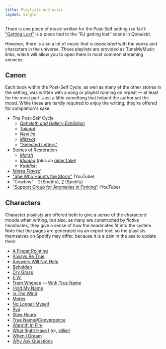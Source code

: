 ```yaml
---
title: Playlists and music
layout: single
---
```


There is one piece of music written for the Post-Self setting (so far!): ["Getting Lost"](/getting-lost.mp3) is a piece tied to the "RJ getting lost" scene in *Qoheleth*.

However, there is also a lot of music that is *associated* with the works and characters in the universe. These playlists are provided as TuneMyMusic links, which will allow you to open them in most common streaming services.

## Canon

Each book within the Post-Self Cycle, as well as many of the other stories in the setting, was written with a song or playlist running on repeat — at least for the most part. Just a little something that helped the author set the mood. While these are hardly required to enjoy the writing, they're offered for completion's sake.

* The Post-Self Cycle
    * [*Qoheleth and Gallery Exhibition*](https://www.tunemymusic.com/share/kQJW8AlYA4)
    * [*Toledot*](https://www.tunemymusic.com/share/O0fAO12av7)
    * [*Nevi'im*](https://www.tunemymusic.com/share/9EBKWPuA3g)
    * [*Mitzvot*](https://www.tunemymusic.com/share/W1CIDpFLUF)
    * ["Selected Letters"](https://www.tunemymusic.com/share/JDVhXkORYH)
* Stories of Restoration
    * [*Marsh*](https://www.tunemymusic.com/share/a9QUDwSJy9)
    * [*Idumea*](https://www.tunemymusic.com/share/IdtdVFlXAy) (plus an [older take](https://www.tunemymusic.com/share/dH6hB7Mzqw))
    * [*Kaddish*](https://www.tunemymusic.com/share/vXigkMqEOn)
* [*Motes Played*](https://www.tunemymusic.com/share/gQyWrM24t4)
* ["She Who Haunts the Storm"](https://www.youtube.com/watch?v=1lTYPvArbGo) (YouTube)
* "Cowboy" - [1](https://open.spotify.com/track/62qiyZxpfg6wEIV6S5PE9y?si=1a6179b30b064d5a) (Spotify), [2](https://open.spotify.com/track/0HoaLXRp7jJtdQFunUyUGc?si=9ee056fef66e491c) (Spotify)
* ["Support Group for Anomalies in Forking"](https://youtu.be/J0taTmgq3qw) (YouTube)

## Characters

Character playlists are offered both to give a sense of the characters' moods when writing, but also, as many are constructed by fictive headmates, they give a sense of how the headmates fit into the system. Note that the pages are generated via an export tool, so the playlists themselves on Spotify may differ, because it is a pain in the ass to update them.


* [A Finger Pointing](https://www.tunemymusic.com/share/QLN2mlRpjP)
* [Always Be True](https://www.tunemymusic.com/share/LbuKq3LVW7)
* [Answers Will Not Help](https://www.tunemymusic.com/share/vDbQjWkwfT)
* [Beholden](https://www.tunemymusic.com/share/OcAPoBxRbg)
* [Dry Grass](https://www.tunemymusic.com/share/Rg3GD3MmkB)
* [E.W.](https://www.tunemymusic.com/share/28BubYFc9N)
* [From Whence](https://www.tunemymusic.com/share/D1UWhwZMUy) — [With True Name](https://www.tunemymusic.com/share/ZSM5spVDM4)
* [Hold My Name](https://www.tunemymusic.com/share/2zfhWMmkgV)
* [In The Wind](https://www.tunemymusic.com/share/P4tve8ETQ0)
* [Motes](https://www.tunemymusic.com/share/CtqVZF4Cxv)
* [No Longer Myself](https://www.tunemymusic.com/share/0QBWdLaEtM)
* [Rye](https://www.tunemymusic.com/share/EIj6Z6VBYM)
* [Slow Hours](https://www.tunemymusic.com/share/JLY9VVoFzz)
* [True Name#Convergence](https://www.tunemymusic.com/share/2jnZKUHVeX)
* [Warmth In Fire](https://www.tunemymusic.com/share/y52a19WN4y)
* [What Right Have I](https://www.tunemymusic.com/share/ZIuOuCa6eT) (or, [sillier](https://www.tunemymusic.com/share/4PBdN2v0iV))
* [When I Dream](https://www.tunemymusic.com/share/A04sAmKeG6)
* [Why Ask Questions](https://www.tunemymusic.com/share/n6LRkVE5EI)

